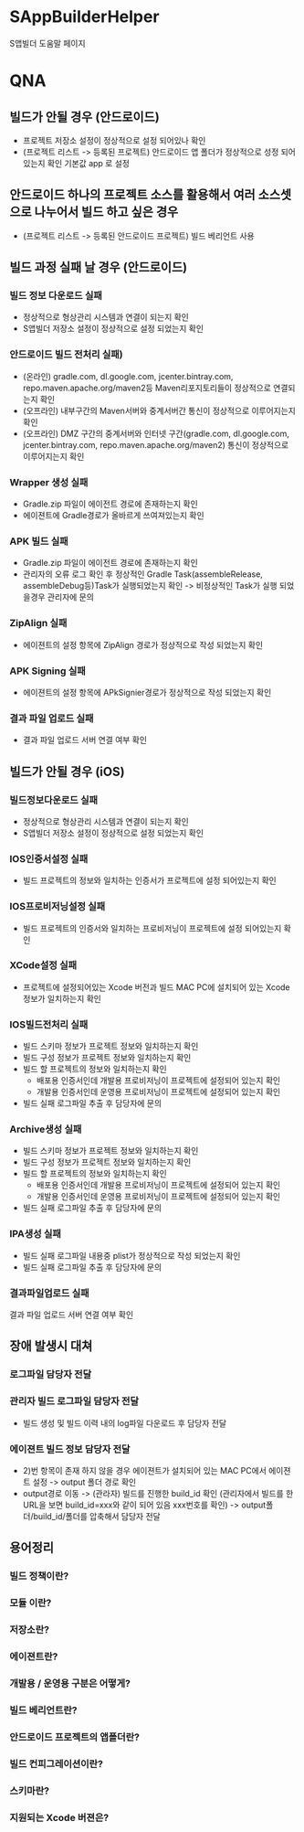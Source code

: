 # SAppBuilderHelper
S앱빌더 도움말 페이지 

# QNA


## 빌드가 안될 경우 (안드로이드)
- 프로젝트 저장소 설정이 정상적으로 설정 되어있나 확인
- (프로젝트 리스트 -> 등록된 프로젝트) 안드로이드 앱 폴더가 정상적으로 성정 되어있는지 확인 기본값 app
로 설정


## 안드로이드 하나의 프로젝트 소스를 활용해서 여러 소스셋으로 나누어서 빌드 하고 싶은 경우
- (프로젝트 리스트 -> 등록된 안드로이드 프로젝트) 빌드 베리언트 사용


## 빌드 과정 실패 날 경우 (안드로이드)

### 빌드 정보 다운로드 실패
- 정상적으로 형상관리 시스템과 연결이 되는지 확인
- S앱빌더 저장소 설정이 정상적으로 설정 되었는지 확인


### 안드로이드 빌드 전처리 실패)
- (온라인) gradle.com, dl.google.com, jcenter.bintray.com, repo.maven.apache.org/maven2등 Maven리포지토리들이 정상적으로 연결되는지 확인
- (오프라인) 내부구간의 Maven서버와 중계서버간 통신이 정상적으로 이루어지는지 확인
- (오프라인) DMZ 구간의 중계서버와 인터넷 구간(gradle.com, dl.google.com, jcenter.bintray.com, repo.maven.apache.org/maven2) 통신이 정상적으로 이루어지는지 확인


### Wrapper 생성 실패
- Gradle.zip 파일이 에이전트 경로에 존재하는지 확인
- 에이젼트에 Gradle경로가 올바르게 쓰여져있는지 확인


### APK 빌드 실패
- Gradle.zip 파일이 에이전트 경로에 존재하는지 확인
- 관리자의 오류 로그 확인 후 정상적인 Gradle Task(assembleRelease, assembleDebug등)Task가 실행되었는지 확인 -> 비정상적인 Task가 실행 되었을경우 관리자에 문의


### ZipAlign 실패
- 에이젼트의 설정 항목에 ZipAlign 경로가 정상적으로 작성 되었는지 확인


### APK Signing 실패
- 에이젼트의 설정 항목에 APkSignier경로가 정상적으로 작성 되었는지 확인


### 결과 파일 업로드 실패
- 결과 파일 업로드 서버 연결 여부 확인


## 빌드가 안될 경우 (iOS)
### 빌드정보다운로드 실패
- 정상적으로 형상관리 시스템과 연결이 되는지 확인
- S앱빌더 저장소 설정이 정상적으로 설정 되었는지 확인


### IOS인증서설정 실패
- 빌드 프로젝트의 정보와 일치하는 인증서가 프로젝트에 설정 되어있는지 확인


### IOS프로비저닝설정 실패
- 빌드 프로젝트의 인증서와 일치하는 프로비저닝이 프로젝트에 설정 되어있는지 확인  


### XCode설정 실패
- 프로젝트에 설정되어있는 Xcode 버전과 빌드 MAC PC에 설치되어 있는 Xcode 정보가 일치하는지 확인


### IOS빌드전처리 실패
- 빌드 스키마 정보가 프로젝트 정보와 일치하는지 확인
- 빌드 구성 정보가 프로젝트 정보와 일치하는지 확인
- 빌드 할 프로젝트의 정보와 일치하는지 확인 
   - 배포용 인증서인데 개발용 프로비저닝이 프로젝트에 설정되어 있는지 확인  
   - 개발용 인증서인데 운영용 프로비저닝이 프로젝트에 설정되어 있는지 확인 
- 빌드 실패 로그파일 추출 후 담당자에 문의


### Archive생성 실패
- 빌드 스키마 정보가 프로젝트 정보와 일치하는지 확인
- 빌드 구성 정보가 프로젝트 정보와 일치하는지 확인
- 빌드 할 프로젝트의 정보와 일치하는지 확인 
   - 배포용 인증서인데 개발용 프로비저닝이 프로젝트에 설정되어 있는지 확인  
   - 개발용 인증서인데 운영용 프로비저닝이 프로젝트에 설정되어 있는지 확인 
- 빌드 실패 로그파일 추출 후 담당자에 문의


### IPA생성 실패
- 빌드 실패 로그파일 내용중 plist가 정상적으로 작성 되었는지 확인 
- 빌드 실패 로그파일 추출 후 담당자에 문의


### 결과파일업로드 실패 
 결과 파일 업로드 서버 연결 여부 확인


## 장애 발생시 대쳐


### 로그파일 담당자 전달
### 관리자 빌드 로그파일 담당자 전달
- 빌드 생성 및 빌드 이력 내의 log파일 다운로드 후 담당자 전달

### 에이젼트 빌드 정보 담당자 전달 
- 2)번 항목이 존재 하지 않을 경우 에이젼트가 설치되어 있는 MAC PC에서 에이젼트 설정 -> output 폴더 경로 확인
- output경로 이동 -> (관라자) 빌드를 진행한 build_id 확인 (관리자에서 빌드를 한 URL을 보면 build_id=xxx와 같이 되어 있음 xxx번호를 확인) -> output폴더/build_id/폴더를 압축해서 담당자 전달 


## 용어정리
### 빌드 정책이란?
### 모듈 이란?
### 저장소란?
### 에이젼트란?
### 개발용 / 운영용 구분은 어떻게?
### 빌드 베리언트란?
### 안드로이드 프로젝트의 앱폴더란?
### 빌드 컨피그레이션이란?
### 스키마란? 
### 지원되는 Xcode 버젼은?


